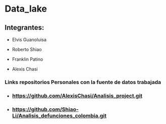 # Data_lake
## Integrantes:

+ Elvis Guanoluisa

+ Roberto Shiao

+ Franklin Patino

+ Alexis Chasi

 ### Links repositorios Personales con la fuente de datos trabajada
+ ### https://github.com/AlexisChasi/Analisis_project.git
+ ### https://github.com/Shiao-Li/Analisis_defunciones_colombia.git
